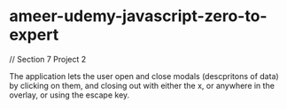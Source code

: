 # ameer-udemy-javascript-zero-to-expert

// Section 7 Project 2

The application lets the user open and close modals (descpritons of data) by clicking on them, and closing out with either the x, or anywhere in the overlay, or using the escape key.
